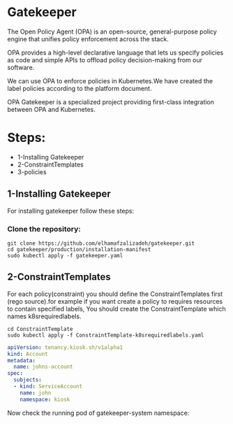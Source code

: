 # Gatekeeper

The Open Policy Agent (OPA) is an open-source, general-purpose policy engine that unifies policy enforcement across the stack.

OPA provides a high-level declarative language that lets us specify policies as code and simple APIs to offload policy decision-making from our software.

We can use OPA to enforce policies in Kubernetes.We have created the label policies according to the platform document.

OPA Gatekeeper is a specialized project providing first-class integration between OPA and Kubernetes.

# Steps:

* 1-Installing Gatekeeper
* 2-ConstraintTemplates
* 3-policies


## 1-Installing Gatekeeper

For installing gatekeeper follow these steps:

### Clone the repository:

```
git clone https://github.com/elhamafzalizadeh/gatekeeper.git
cd gatekeeper/production/installation-manifest
sudo kubectl apply -f gatekeeper.yaml

```

## 2-ConstraintTemplates

For each policy(constraint) you should define the ConstraintTemplates first (rego source).for example if you want create a policy to requires resources to contain specified labels,
You should create the ConstraintTemplate which names k8srequiredlabels.

```
cd ConstraintTemplate
sudo kubectl apply -f ConstraintTemplate-k8srequiredlabels.yaml

```

```yaml
apiVersion: tenancy.kiosk.sh/v1alpha1
kind: Account
metadata:
  name: johns-account
spec:
  subjects:
  - kind: ServiceAccount
    name: john
    namespace: kiosk
```


Now check the running pod of gatekeeper-system namespace:
